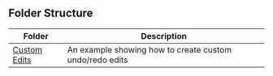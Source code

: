 ## Folder Structure
| Folder | Description |
| - | - |
| [Custom Edits](custom_edits)|An example showing how to create custom undo/redo edits|